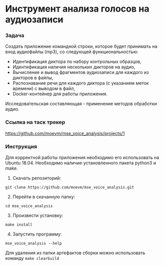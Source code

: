 # Инструмент анализа голосов на аудиозаписи

### Задача
Создать приложение командной строки, которое будет принимать на вход аудиофайлы (mp3), со следующей функциональностью:

* Идентификация диктора по набору контрольных образцов,
* Идентификация наличия нескольких дикторов на аудио,
* Вычисление и вывод фрагментов аудиозаписи для каждого из дикторов в файлы,
* Распознавание речи для каждого диктора (с указанием меток времени) с выводом в файл,
* Docker-контейнер для работы приложения.

Исследовательская составляющая - применение методов обработки аудио.


### Ссылка на таск трекер
https://github.com/moevm/mse_voice_analysis/projects/1


### Инструкция
Для корректной работы приложения необходимо его использовать на Ubuntu 18.04. Необходимо наличие установленного пакета python3 и make.
1. Скачать репозиторий:
```
git clone https://github.com/moevm/mse_voice_analysis.git
```
2. Перейти в скачанную папку:
```
cd mse_voice_analysis
```
3. Произвести установку: 
```
make install
```
4. Запустить программу:
```
mse_voice_analysis --help
```

Для удаления из папки артефактов сборки можно использовать команду `make clearbuild`

